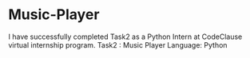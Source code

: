 # Music-Player
I have successfully completed Task2 as a Python Intern at CodeClause virtual internship program.
Task2 : Music Player
Language: Python
